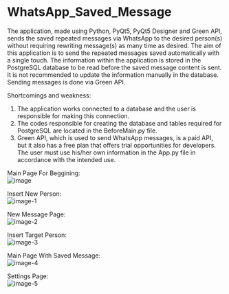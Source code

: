 # WhatsApp_Saved_Message
The application, made using Python, PyQt5, PyQt5 Designer and Green API, sends the saved repeated messages via WhatsApp to the desired person(s) without requiring rewriting message(s) as many time as desired. The aim of this application is to send the repeated messages saved automatically with a single touch. The information within the application is stored in the PostgreSQL database to be read before the saved message content is sent. It is not recommended to update the information manually in the database. Sending messages is done via Green API.

Shortcomings and weakness:
1. The application works connected to a database and the user is responsible for making this connection.
2. The codes responsible for creating the database and tables required for PostgreSQL are located in the BeforeMain.py file.
3. Green API, which is used to send WhatsApp messages, is a paid API, but it also has a free plan that offers trial opportunities for developers. The user must use his/her own information in the App.py file in accordance with the intended use.

Main Page For Beggining:  
![image](https://github.com/hnfkptn/WhatsApp_Saved_Message/assets/129584767/9f098a1d-7305-4b89-bfcd-21b9730e29c2)

Insert New Person:  
![image-1](https://github.com/hnfkptn/WhatsApp_Saved_Message/assets/129584767/907d16a5-2dea-4a42-9c79-ca79794af47f)

New Message Page:  
![image-2](https://github.com/hnfkptn/WhatsApp_Saved_Message/assets/129584767/82858317-d8b6-4466-b267-4af72c7b76bc)

Insert Target Person:  
![image-3](https://github.com/hnfkptn/WhatsApp_Saved_Message/assets/129584767/e0621e77-3589-4959-a1ef-f5856fef9f59)

Main Page With Saved Message:  
![image-4](https://github.com/hnfkptn/WhatsApp_Saved_Message/assets/129584767/069ee721-0b77-4262-901a-3a27621e2734)

Settings Page:  
![image-5](https://github.com/hnfkptn/WhatsApp_Saved_Message/assets/129584767/91fe623f-fb61-490f-b623-6777a6784200)
